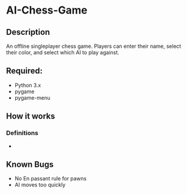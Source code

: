 # AI-Chess-Game

## Description
An offline singleplayer chess game. Players can enter their name, select their color, and select which AI to play against.

## Required:
- Python 3.x
- pygame
- pygame-menu

## How it works
### Definitions
- 

## Known Bugs
- No En passant rule for pawns
- AI moves too quickly
